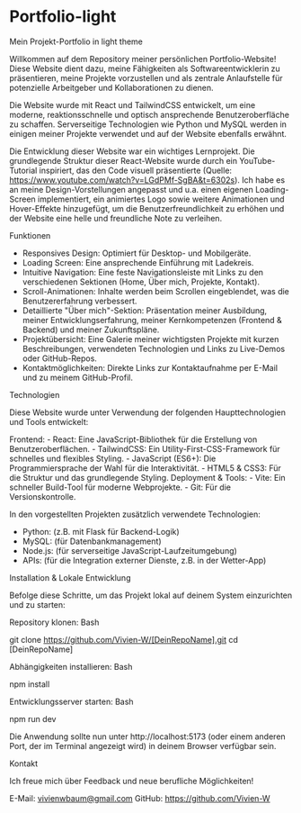 # Portfolio-light
Mein Projekt-Portfolio in light theme

Willkommen auf dem Repository meiner persönlichen Portfolio-Website! Diese Website dient dazu, meine Fähigkeiten als Softwareentwicklerin zu präsentieren, meine Projekte vorzustellen und als zentrale Anlaufstelle für potenzielle Arbeitgeber und Kollaborationen zu dienen.

Die Website wurde mit React und TailwindCSS entwickelt, um eine moderne, reaktionsschnelle und optisch ansprechende Benutzeroberfläche zu schaffen. Serverseitige Technologien wie Python und MySQL werden in einigen meiner Projekte verwendet und auf der Website ebenfalls erwähnt.

Die Entwicklung dieser Website war ein wichtiges Lernprojekt. Die grundlegende Struktur dieser React-Website wurde durch ein YouTube-Tutorial inspiriert, das den Code visuell präsentierte (Quelle: https://www.youtube.com/watch?v=LGdPMf-SgBA&t=6302s). Ich habe es an meine Design-Vorstellungen angepasst und u.a. einen eigenen Loading-Screen implementiert, ein animiertes Logo sowie weitere Animationen und Hover-Effekte hinzugefügt, um die Benutzerfreundlichkeit zu erhöhen und der Website eine helle und freundliche Note zu verleihen.

Funktionen

- Responsives Design: Optimiert für Desktop- und Mobilgeräte.
- Loading Screen: Eine ansprechende Einführung mit Ladekreis.
- Intuitive Navigation: Eine feste Navigationsleiste mit Links zu den verschiedenen Sektionen (Home, Über mich, Projekte, Kontakt).
- Scroll-Animationen: Inhalte werden beim Scrollen eingeblendet, was die Benutzererfahrung verbessert.
- Detaillierte "Über mich"-Sektion: Präsentation meiner Ausbildung, meiner Entwicklungserfahrung, meiner Kernkompetenzen (Frontend & Backend) und meiner Zukunftspläne.
- Projektübersicht: Eine Galerie meiner wichtigsten Projekte mit kurzen Beschreibungen, verwendeten Technologien und Links zu Live-Demos oder GitHub-Repos.
- Kontaktmöglichkeiten: Direkte Links zur Kontaktaufnahme per E-Mail und zu meinem GitHub-Profil.

Technologien 

Diese Website wurde unter Verwendung der folgenden Haupttechnologien und Tools entwickelt:

Frontend:
    - React: Eine JavaScript-Bibliothek für die Erstellung von Benutzeroberflächen.
    - TailwindCSS: Ein Utility-First-CSS-Framework für schnelles und flexibles Styling.
    - JavaScript (ES6+): Die Programmiersprache der Wahl für die Interaktivität.
    - HTML5 & CSS3: Für die Struktur und das grundlegende Styling.
Deployment & Tools:
    - Vite: Ein schneller Build-Tool für moderne Webprojekte.
    - Git: Für die Versionskontrolle.

In den vorgestellten Projekten zusätzlich verwendete Technologien:

- Python: (z.B. mit Flask für Backend-Logik)
- MySQL: (für Datenbankmanagement)
- Node.js: (für serverseitige JavaScript-Laufzeitumgebung)
- APIs: (für die Integration externer Dienste, z.B. in der Wetter-App)

Installation & Lokale Entwicklung

Befolge diese Schritte, um das Projekt lokal auf deinem System einzurichten und zu starten:

Repository klonen:
Bash

git clone https://github.com/Vivien-W/[DeinRepoName].git cd [DeinRepoName]

Abhängigkeiten installieren: Bash

npm install

Entwicklungsserver starten: Bash

npm run dev

Die Anwendung sollte nun unter http://localhost:5173 (oder einem anderen Port, der im Terminal angezeigt wird) in deinem Browser verfügbar sein.

Kontakt

Ich freue mich über Feedback und neue berufliche Möglichkeiten!

E-Mail: vivienwbaum@gmail.com
GitHub: https://github.com/Vivien-W
